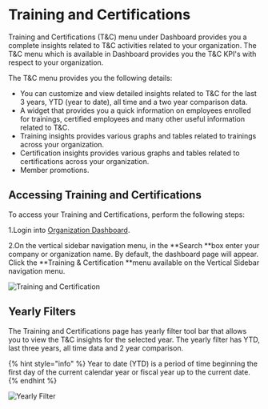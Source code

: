 # Training and Certifications

Training and Certifications (T\&C) menu under Dashboard provides you a complete insights related to T\&C activities related to your organization. The T\&C menu which is available in Dashboard provides you the T\&C KPI's with respect to your organization. 

The T\&C menu provides you the following details:

* You can customize and view detailed insights related to T\&C for the last 3 years, YTD (year to date), all time and a two year comparison data. 
* A widget that provides you a quick information on employees enrolled for trainings, certified employees and many other useful information related to T\&C.  
* Training insights provides various graphs and tables related to trainings across your organization. 
* Certification insights provides various graphs and tables related to certifications across your organization.
* Member promotions.

## Accessing Training and Certifications

To access your Training and Certifications, perform the following steps:

1.Login into [Organization Dashboard](https://organization.v2.lfx.linuxfoundation.org). 

2.On the vertical sidebar navigation menu, in the **Search **box enter your company or organization name. By default, the dashboard page will appear. Click the **Training & Certification **menu available on the Vertical Sidebar navigation menu. 

![Training and Certification](https://files.gitbook.com/v0/b/gitbook-28427.appspot.com/o/assets%2F-MgAESFs0H7zYsmTgcOZ%2F-MgjxIO9q4FY4b69bcFE%2F-Mgjyt865kN5oqWLaFXm%2FT%26C%20Main.png?alt=media\&token=d31f79b4-b07f-4d3e-916c-2f51e6b32de2)

## Yearly Filters 

The Training and Certifications page has yearly filter tool bar that allows you to view the T\&C insights for the selected year. The yearly filter has YTD, last three years, all time data and 2 year comparison.

{% hint style="info" %}
Year to date (YTD) is a period of time beginning the first day of the current calendar year or fiscal year up to the current date.
{% endhint %}

![Yearly Filter](https://files.gitbook.com/v0/b/gitbook-28427.appspot.com/o/assets%2F-MgAESFs0H7zYsmTgcOZ%2F-MgkAcuBComVSgVdu6\_h%2F-MgkEKIHUq-wA06tLeb8%2FVeer.gif?alt=media\&token=d918a358-520a-420a-a7c9-d2e90ec88de3)



